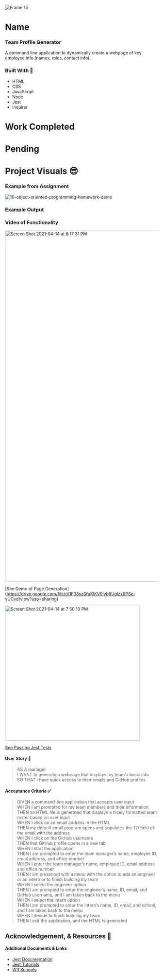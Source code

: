 ![Frame 15](https://user-images.githubusercontent.com/77648727/112775221-1bba0c00-8ff1-11eb-8619-823e9ab2a008.png)    

# Name
### Team Profile Generator

A command line application to dynamically create a webpage of key employee info (names, roles, contact info).

### Built With 🧰
- HTML
- CSS
- JavaScript
- Node
- Jest
- Inquirer

# Work Completed


# Pending


# Project Visuals :sunglasses:
### Example from Assignment
![10-object-oriented-programming-homework-demo](https://user-images.githubusercontent.com/77648727/112775165-dbf32480-8ff0-11eb-9e61-46d008bd0d72.png)

### Example Output

### Video of Functionality

<img width="1156" alt="Screen Shot 2021-04-14 at 8 17 31 PM" src="https://user-images.githubusercontent.com/77648727/114809128-7926ba80-9d5e-11eb-9638-f578c0d343e2.png">

[See Demo of Page Generation] (https://drive.google.com/file/d/1F38szSfuKIKV9lyb8Uqizz9PSe-vUCvd/view?usp=sharing)

<img width="444" alt="Screen Shot 2021-04-14 at 7 50 10 PM" src="https://user-images.githubusercontent.com/77648727/114809059-4d0b3980-9d5e-11eb-94ca-55f61d5213ad.png">

[See Passing Jest Tests](https://drive.google.com/file/d/172prWPjr0Ui6_IN4zvcLORDhn1EoUy-D/view?usp=sharing)

#### User Story 📖

> AS A manager        
> I WANT to generate a webpage that displays my team's basic info        
> SO THAT I have quick access to their emails and GitHub profiles   

#### Acceptance Criteria ✅

> GIVEN a command-line application that accepts user input        
> WHEN I am prompted for my team members and their information       
> THEN an HTML file is generated that displays a nicely formatted team roster based on user input       
> WHEN I click on an email address in the HTML       
> THEN my default email program opens and populates the TO field of the email with the address       
> WHEN I click on the GitHub username       
> THEN that GitHub profile opens in a new tab       
> WHEN I start the application       
> THEN I am prompted to enter the team manager’s name, employee ID, email address, and office number       
> WHEN I enter the team manager’s name, employee ID, email address, and office number       
> THEN I am presented with a menu with the option to add an engineer or an intern or to finish building my team       
> WHEN I select the engineer option       
> THEN I am prompted to enter the engineer’s name, ID, email, and GitHub username, and I am taken back to the menu       
> WHEN I select the intern option       
> THEN I am prompted to enter the intern’s name, ID, email, and school, and I am taken back to the menu       
> WHEN I decide to finish building my team       
> THEN I exit the application, and the HTML is generated             

## Acknowledgement, & Resources 🤝

#### Additional Documents & Links       
- [Jest Documentation](https://jestjs.io/docs/getting-started)
- [Jest Tutorials](https://www.valentinog.com/blog/jest/)
- [W3 Schools](https://www.w3schools.com/jsref/jsref_class_super.asp)

